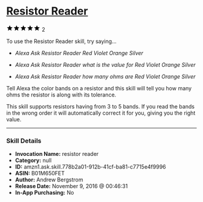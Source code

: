 # [Resistor Reader](http://alexa.amazon.com/#skills/amzn1.ask.skill.778b2a01-912b-41cf-ba81-c7715e4f9996)
![5 stars](../../images/ic_star_black_18dp_1x.png)![5 stars](../../images/ic_star_black_18dp_1x.png)![5 stars](../../images/ic_star_black_18dp_1x.png)![5 stars](../../images/ic_star_black_18dp_1x.png)![5 stars](../../images/ic_star_black_18dp_1x.png) 2

To use the Resistor Reader skill, try saying...

* *Alexa Ask Resistor Reader Red Violet Orange Silver*

* *Alexa Ask Resistor Reader what is the value for Red Violet Orange Silver*

* *Alexa Ask Resistor Reader how many ohms are Red Violet Orange Silver*

Tell Alexa the color bands on a resistor and this skill will tell you how many ohms the resistor is along with its tolerance.

This skill supports resistors having from 3 to 5 bands.  If you read the bands in the wrong order it will automatically correct it for you, giving you the right value.

***

### Skill Details

* **Invocation Name:** resistor reader
* **Category:** null
* **ID:** amzn1.ask.skill.778b2a01-912b-41cf-ba81-c7715e4f9996
* **ASIN:** B01M650FET
* **Author:** Andrew Bergstrom
* **Release Date:** November 9, 2016 @ 00:46:31
* **In-App Purchasing:** No
